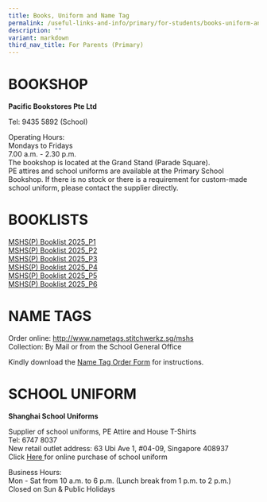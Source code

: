 ```yaml
---
title: Books, Uniform and Name Tag
permalink: /useful-links-and-info/primary/for-students/books-uniform-and-name-tags/
description: ""
variant: markdown
third_nav_title: For Parents (Primary)
---
```

# BOOKSHOP

**Pacific Bookstores Pte Ltd**

Tel: 9435 5892 (School)<br>

  

Operating Hours:<br>
Mondays to Fridays<br>
7.00 a.m. - 2.30 p.m.&nbsp;<br>
The bookshop is located at the Grand Stand (Parade Square).&nbsp;<br>
PE attires and school uniforms are available at the Primary School Bookshop. If there is no stock or there is a requirement for custom-made school uniform, please contact the supplier directly.

# BOOKLISTS

[MSHS(P) Booklist 2025_P1](/files/MSHS_P__Booklist_2025_P1.pdf)<br>
[MSHS(P) Booklist 2025_P2](/files/MSHS_P__Booklist_2025_P2.pdf)<br>
[MSHS(P) Booklist 2025_P3](/files/MSHS_P__Booklist_2025_P3.pdf)<br>
[MSHS(P) Booklist 2025_P4](/files/MSHS_P__Booklist_2025_P4.pdf)<br>
[MSHS(P) Booklist 2025_P5](/files/MSHS_P__Booklist_2025_P5.pdf)<br>
[MSHS(P) Booklist 2025_P6](/files/MSHS_P__Booklist_2025__P6.pdf)

# NAME TAGS

Order online: http://www.nametags.stitchwerkz.sg/mshs <br>
Collection: By Mail or from the School General Office

Kindly download the [Name Tag Order Form](/files/Name_tag_Order_Form.pdf) for instructions.

# SCHOOL UNIFORM

**Shanghai School Uniforms**

Supplier of school uniforms, PE Attire and House T-Shirts<br>
Tel: 6747 8037<br>
New retail outlet address: 63 Ubi Ave 1, #04-09, Singapore 408937<br>
Click [Here ](https://shop.shanghai-uniforms.com/product-category/maris-stella-high-primary/) for online purchase of school uniform
  

Business Hours:<br>
Mon - Sat from 10 a.m. to 6 p.m. (Lunch break from 1 p.m. to 2 p.m.)<br>
Closed on Sun &amp; Public Holidays<br>